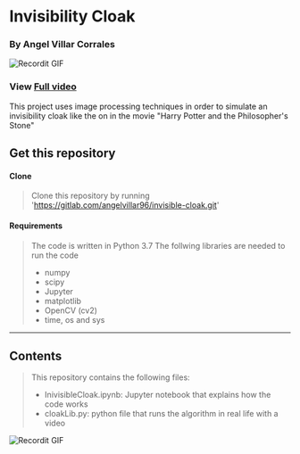 # Invisibility Cloak
### By Angel Villar Corrales

![Recordit GIF](gif1.gif) 
### View [Full video](https://www.youtube.com/watch?v=LcoxbDqEf3A)

This project uses image processing techniques in order to simulate an invisibility cloak like the on in the movie "Harry Potter and the Philosopher's Stone"


## Get this repository

#### Clone

> Clone this repository by running 'https://gitlab.com/angelvillar96/invisible-cloak.git'

#### Requirements

> The code is written in Python 3.7
> The follwing libraries are needed to run the code
> - numpy
> - scipy
> - Jupyter
> - matplotlib
> - OpenCV (cv2)
> - time, os and sys
---

##  Contents

> This repository contains the following files:
> - InivisibleCloak.ipynb: Jupyter notebook that explains how the code works
> - cloakLib.py: python file that runs the algorithm in real life with a video

![Recordit GIF](gif2.gif) 



 
